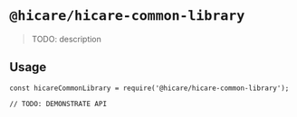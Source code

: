 # `@hicare/hicare-common-library`

> TODO: description

## Usage

```
const hicareCommonLibrary = require('@hicare/hicare-common-library');

// TODO: DEMONSTRATE API
```
